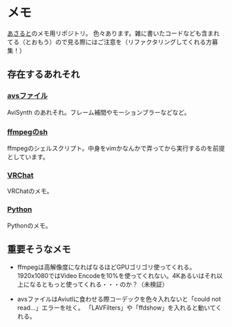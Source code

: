# メモ

[あさると](https://twitter.com/SzlyNe_)のメモ用リポジトリ。  
色々あります。雑に書いたコードなども含まれてる（とおもう）ので見る際にはご注意を（リファクタリングしてくれる方募集！）

## 存在するあれそれ

### [avsファイル](./avs)
AviSynth のあれそれ。フレーム補間やモーションブラーなどなど。

### [ffmpegのsh](./ffmpeg)
ffmpegのシェルスクリプト。中身をvimかなんかで弄ってから実行するのを前提としています。  

### [VRChat](./vrchat)
VRChatのメモ。

### [Python](./python)
Pythonのメモ。

## 重要そうなメモ

- ffmpegは高解像度になればなるほどGPUゴリゴリ使ってくれる。  
  1920x1080ではVideo Encodeを10%を使ってくれない。4Kあるいはそれ以上になるともっと使ってくれる・・・のか？（未検証）

- avsファイルはAviutlに食わせる際コーデックを色々入れないと「could not read...」エラーを吐く。
  「LAVFilters」や「ffdshow」を入れると動いてくれる。
